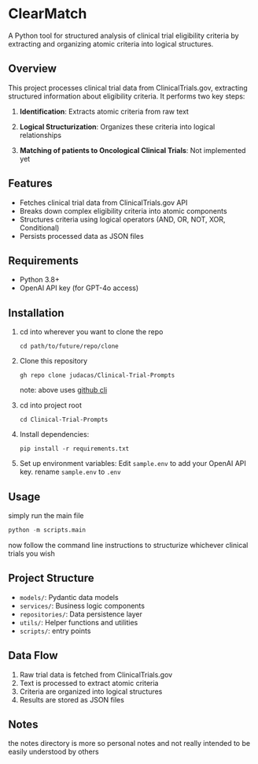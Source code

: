# ClearMatch

A Python tool for structured analysis of clinical trial eligibility criteria by extracting and organizing atomic criteria into logical structures.

## Overview

This project processes clinical trial data from ClinicalTrials.gov, extracting structured information about eligibility criteria. It performs two key steps:

1. **Identification**: Extracts atomic criteria from raw text
2. **Logical Structurization**: Organizes these criteria into logical relationships

3. **Matching of patients to Oncological Clinical Trials**: Not implemented yet

## Features

- Fetches clinical trial data from ClinicalTrials.gov API
- Breaks down complex eligibility criteria into atomic components
- Structures criteria using logical operators (AND, OR, NOT, XOR, Conditional)
- Persists processed data as JSON files

## Requirements

- Python 3.8+
- OpenAI API key (for GPT-4o access)

## Installation

1. cd into wherever you want to clone the repo
    ```
    cd path/to/future/repo/clone
    ```

2. Clone this repository
    ```
    gh repo clone judacas/Clinical-Trial-Prompts
    ```
    note: above uses [github cli](https://cli.github.com/)

3. cd into project root
    ```
    cd Clinical-Trial-Prompts
    ```

4. Install dependencies:
   ```
   pip install -r requirements.txt
   ```

5. Set up environment variables:
    Edit `sample.env` to add your OpenAI API key.
    rename `sample.env` to `.env`

## Usage
simply run the main file

```python
python -m scripts.main
```

now follow the command line instructions to structurize whichever clinical trials you wish

## Project Structure

- `models/`: Pydantic data models
- `services/`: Business logic components
- `repositories/`: Data persistence layer
- `utils/`: Helper functions and utilities
- `scripts/`: entry points 

## Data Flow

1. Raw trial data is fetched from ClinicalTrials.gov
2. Text is processed to extract atomic criteria
3. Criteria are organized into logical structures
4. Results are stored as JSON files

## Notes
the notes directory is more so personal notes and not really intended to be easily understood by others
